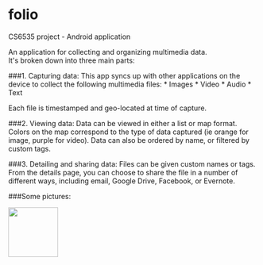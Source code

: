 # folio
CS6535 project - Android application

An application for collecting and organizing multimedia data.  
It's broken down into three main parts:

###1. Capturing data:
  This app syncs up with other applications on the device to collect the following multimedia files:
	* Images
	* Video
	* Audio
	* Text

  Each file is timestamped and geo-located at time of capture.

###2. Viewing data:
  Data can be viewed in either a list or map format.  Colors on the map correspond to the type of data captured (ie orange for image, purple for video).  Data can also be ordered by name, or filtered by custom tags.

###3. Detailing and sharing data:
  Files can be given custom names or tags.  From the details page, you can choose to share the file in a number of different ways, including email, Google Drive, Facebook, or Evernote.

###Some pictures:

 <img src="/../../blob/screenshots/screenshots/listview.png?raw=true" width="100"> 
